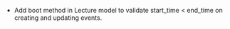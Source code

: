 - Add boot method in Lecture model to validate start_time < end_time on creating and updating events.
